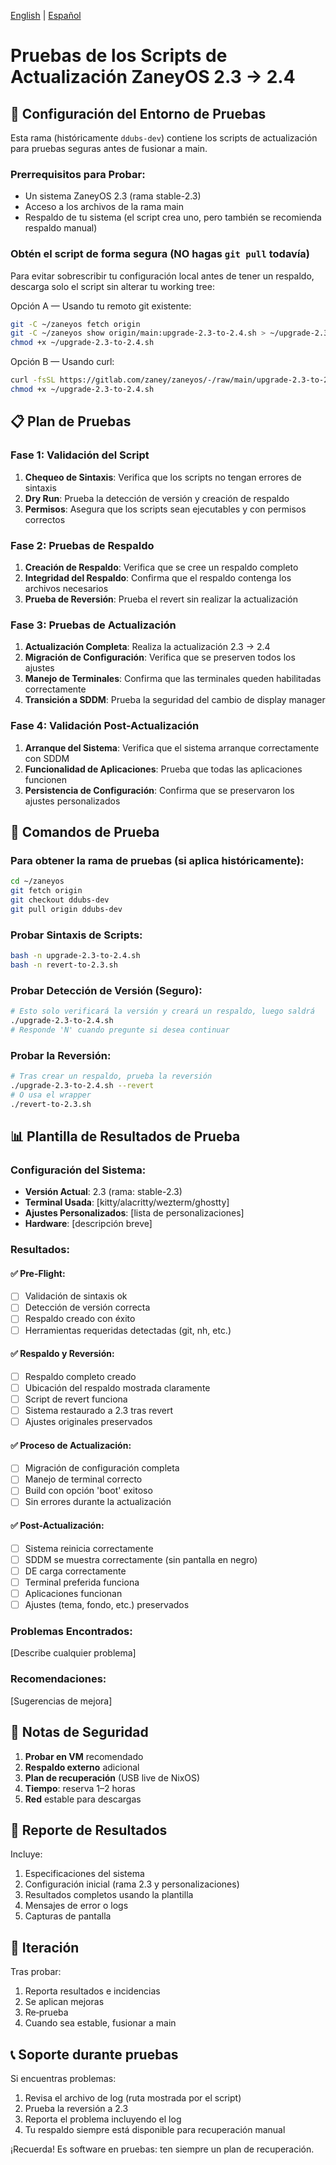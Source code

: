 [English](TESTING-UPGRADE.md) | [Español](TESTING-UPGRADE.es.md)

# Pruebas de los Scripts de Actualización ZaneyOS 2.3 → 2.4

## 🧪 Configuración del Entorno de Pruebas

Esta rama (históricamente `ddubs-dev`) contiene los scripts de actualización para pruebas seguras antes de fusionar a main.

### Prerrequisitos para Probar:
- Un sistema ZaneyOS 2.3 (rama stable-2.3)
- Acceso a los archivos de la rama main
- Respaldo de tu sistema (el script crea uno, pero también se recomienda respaldo manual)

### Obtén el script de forma segura (NO hagas `git pull` todavía)
Para evitar sobrescribir tu configuración local antes de tener un respaldo, descarga solo el script sin alterar tu working tree:

Opción A — Usando tu remoto git existente:
```bash
git -C ~/zaneyos fetch origin
git -C ~/zaneyos show origin/main:upgrade-2.3-to-2.4.sh > ~/upgrade-2.3-to-2.4.sh
chmod +x ~/upgrade-2.3-to-2.4.sh
```

Opción B — Usando curl:
```bash
curl -fsSL https://gitlab.com/zaney/zaneyos/-/raw/main/upgrade-2.3-to-2.4.sh -o ~/upgrade-2.3-to-2.4.sh
chmod +x ~/upgrade-2.3-to-2.4.sh
```

## 📋 Plan de Pruebas

### Fase 1: Validación del Script
1. **Chequeo de Sintaxis**: Verifica que los scripts no tengan errores de sintaxis
2. **Dry Run**: Prueba la detección de versión y creación de respaldo
3. **Permisos**: Asegura que los scripts sean ejecutables y con permisos correctos

### Fase 2: Pruebas de Respaldo  
1. **Creación de Respaldo**: Verifica que se cree un respaldo completo
2. **Integridad del Respaldo**: Confirma que el respaldo contenga los archivos necesarios
3. **Prueba de Reversión**: Prueba el revert sin realizar la actualización

### Fase 3: Pruebas de Actualización
1. **Actualización Completa**: Realiza la actualización 2.3 → 2.4
2. **Migración de Configuración**: Verifica que se preserven todos los ajustes
3. **Manejo de Terminales**: Confirma que las terminales queden habilitadas correctamente
4. **Transición a SDDM**: Prueba la seguridad del cambio de display manager

### Fase 4: Validación Post-Actualización
1. **Arranque del Sistema**: Verifica que el sistema arranque correctamente con SDDM
2. **Funcionalidad de Aplicaciones**: Prueba que todas las aplicaciones funcionen
3. **Persistencia de Configuración**: Confirma que se preservaron los ajustes personalizados

## 🔧 Comandos de Prueba

### Para obtener la rama de pruebas (si aplica históricamente):
```bash
cd ~/zaneyos
git fetch origin
git checkout ddubs-dev
git pull origin ddubs-dev
```

### Probar Sintaxis de Scripts:
```bash
bash -n upgrade-2.3-to-2.4.sh
bash -n revert-to-2.3.sh
```

### Probar Detección de Versión (Seguro):
```bash
# Esto solo verificará la versión y creará un respaldo, luego saldrá
./upgrade-2.3-to-2.4.sh
# Responde 'N' cuando pregunte si desea continuar
```

### Probar la Reversión:
```bash
# Tras crear un respaldo, prueba la reversión
./upgrade-2.3-to-2.4.sh --revert
# O usa el wrapper
./revert-to-2.3.sh
```

## 📊 Plantilla de Resultados de Prueba

### Configuración del Sistema:
- **Versión Actual**: 2.3 (rama: stable-2.3)
- **Terminal Usada**: [kitty/alacritty/wezterm/ghostty]
- **Ajustes Personalizados**: [lista de personalizaciones]
- **Hardware**: [descripción breve]

### Resultados:

#### ✅ Pre-Flight:
- [ ] Validación de sintaxis ok
- [ ] Detección de versión correcta
- [ ] Respaldo creado con éxito
- [ ] Herramientas requeridas detectadas (git, nh, etc.)

#### ✅ Respaldo y Reversión:
- [ ] Respaldo completo creado
- [ ] Ubicación del respaldo mostrada claramente
- [ ] Script de revert funciona
- [ ] Sistema restaurado a 2.3 tras revert
- [ ] Ajustes originales preservados

#### ✅ Proceso de Actualización:
- [ ] Migración de configuración completa
- [ ] Manejo de terminal correcto
- [ ] Build con opción 'boot' exitoso
- [ ] Sin errores durante la actualización

#### ✅ Post-Actualización:
- [ ] Sistema reinicia correctamente
- [ ] SDDM se muestra correctamente (sin pantalla en negro)
- [ ] DE carga correctamente
- [ ] Terminal preferida funciona
- [ ] Aplicaciones funcionan
- [ ] Ajustes (tema, fondo, etc.) preservados

### Problemas Encontrados:
[Describe cualquier problema]

### Recomendaciones:
[Sugerencias de mejora]

## 🚨 Notas de Seguridad

1. **Probar en VM** recomendado
2. **Respaldo externo** adicional
3. **Plan de recuperación** (USB live de NixOS)
4. **Tiempo**: reserva 1–2 horas
5. **Red** estable para descargas

## 📝 Reporte de Resultados

Incluye:
1. Especificaciones del sistema
2. Configuración inicial (rama 2.3 y personalizaciones)
3. Resultados completos usando la plantilla
4. Mensajes de error o logs
5. Capturas de pantalla

## 🔄 Iteración

Tras probar:
1. Reporta resultados e incidencias
2. Se aplican mejoras
3. Re‑prueba
4. Cuando sea estable, fusionar a main

## 📞 Soporte durante pruebas

Si encuentras problemas:
1. Revisa el archivo de log (ruta mostrada por el script)
2. Prueba la reversión a 2.3
3. Reporta el problema incluyendo el log
4. Tu respaldo siempre está disponible para recuperación manual

¡Recuerda! Es software en pruebas: ten siempre un plan de recuperación.
